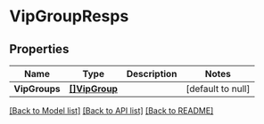 # VipGroupResps

## Properties
Name | Type | Description | Notes
------------ | ------------- | ------------- | -------------
**VipGroups** | [**[]VipGroup**](VIPGroup.md) |  | [default to null]

[[Back to Model list]](../README.md#documentation-for-models) [[Back to API list]](../README.md#documentation-for-api-endpoints) [[Back to README]](../README.md)


